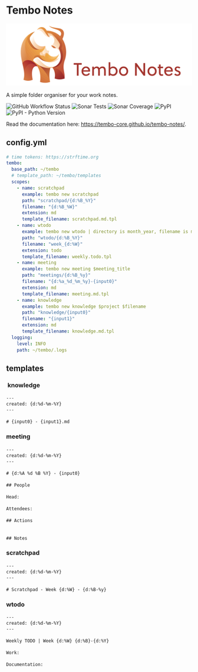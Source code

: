 # Tembo Notes

<img
    src="https://github.com/tembo-core/tembo-notes/blob/develop/assets/tembo_notes_banner.png?raw=true"
    width="750px"
/>

A simple folder organiser for your work notes.

![GitHub Workflow Status](https://img.shields.io/github/workflow/status/tembo-core/tembo-notes/analysis?style=flat-square)
![Sonar Tests](https://img.shields.io/sonar/tests/tembo-core_tembo-notes?compact_message&failed_label=failed&passed_label=passed&server=https%3A%2F%2Fsonarcloud.io&skipped_label=skipped&style=flat-square)
![Sonar Coverage](https://img.shields.io/sonar/coverage/tembo-core_tembo-notes?server=https%3A%2F%2Fsonarcloud.io&style=flat-square)
![PyPI](https://img.shields.io/pypi/v/tembo?style=flat-square)
![PyPI - Python Version](https://img.shields.io/pypi/pyversions/tembo?style=flat-square)

Read the documentation here: <https://tembo-core.github.io/tembo-notes/>.
## config.yml

```yaml
# time tokens: https://strftime.org
tembo:
  base_path: ~/tembo
  # template_path: ~/tembo/templates
  scopes:
    - name: scratchpad
      example: tembo new scratchpad
      path: "scratchpad/{d:%B_%Y}"
      filename: "{d:%B_%W}"
      extension: md
      template_filename: scratchpad.md.tpl
    - name: wtodo
      example: tembo new wtodo | directory is month_year, filename is month_week-of-year
      path: "wtodo/{d:%B_%Y}"
      filename: "week_{d:%W}"
      extension: todo
      template_filename: weekly.todo.tpl
    - name: meeting
      example: tembo new meeting $meeting_title
      path: "meetings/{d:%B_%y}"
      filename: "{d:%a_%d_%m_%y}-{input0}"
      extension: md
      template_filename: meeting.md.tpl
    - name: knowledge
      example: tembo new knowledge $project $filename
      path: "knowledge/{input0}"
      filename: "{input1}"
      extension: md
      template_filename: knowledge.md.tpl
  logging:
    level: INFO
    path: ~/tembo/.logs
```

## templates

###  knowledge

```
---
created: {d:%d-%m-%Y}
---

# {input0} - {input1}.md
```

### meeting

```
---
created: {d:%d-%m-%Y}
---

# {d:%A %d %B %Y} - {input0}

## People

Head:

Attendees:

## Actions


## Notes

```

### scratchpad

```
---
created: {d:%d-%m-%Y}
---

# Scratchpad - Week {d:%W} - {d:%B-%y}
```

### wtodo

```
---
created: {d:%d-%m-%Y}
---

Weekly TODO | Week {d:%W} {d:%B}-{d:%Y}

Work:

Documentation:
```
